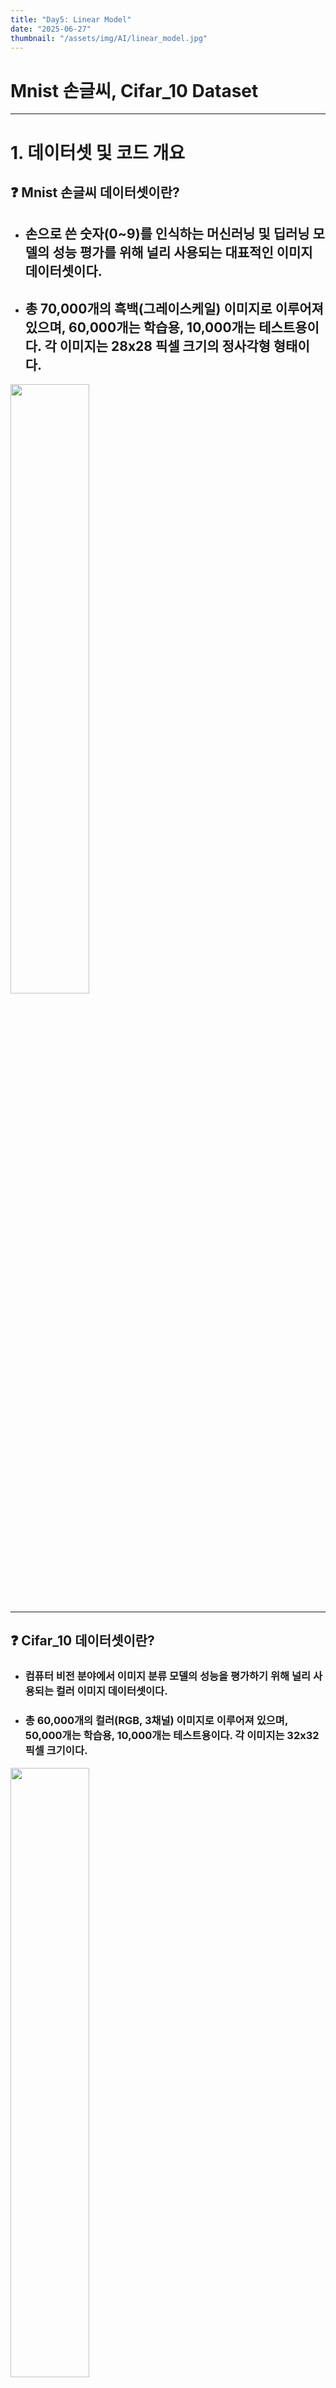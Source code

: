 ```yaml
---
title: "Day5: Linear Model"
date: "2025-06-27"
thumbnail: "/assets/img/AI/linear_model.jpg"
---
```


# Mnist 손글씨, Cifar_10 Dataset

---

# 1. 데이터셋 및 코드 개요

## ❓ Mnist 손글씨 데이터셋이란?
 - ## 손으로 쓴 숫자(0~9)를 인식하는 머신러닝 및 딥러닝 모델의 성능 평가를 위해 널리 사용되는 대표적인 이미지 데이터셋이다.

 - ## 총 70,000개의 흑백(그레이스케일) 이미지로 이루어져 있으며, 60,000개는 학습용, 10,000개는 테스트용이다. 각 이미지는 28x28 픽셀 크기의 정사각형 형태이다.

 <img src="/assets/img/AI/mnist_data.png" style="width:50%; height:50%; object-fit:contain;">

---

## ❓ Cifar_10 데이터셋이란?
 - ### 컴퓨터 비전 분야에서 이미지 분류 모델의 성능을 평가하기 위해 널리 사용되는 컬러 이미지 데이터셋이다.

 - ### 총 60,000개의 컬러(RGB, 3채널) 이미지로 이루어져 있으며, 50,000개는 학습용, 10,000개는 테스트용이다. 각 이미지는 32x32 픽셀 크기이다.

<img src="/assets/img/AI/cifar10_data.png" style="width:50%; height:50%; object-fit:contain;">

# 2. 데이터 전처리 및 모델 구조

## Mnist 손글씨 데이터셋

- ### 데이터: (60000, 28, 28) 크기의 흑백 이미지, 라벨(0~9)
- ### 전처리: 이미지를 1차원(784)으로 변환 후 0~1 정규화

- ### 모델:
    입력: Dense(3072)
    출력층: Dense(10, softmax) (은닉층 없음)
    손실함수: sparse_categorical_crossentropy
    최적화: SGD
    평가: 정확도(acc)

```py
# Mnist 데이터 전처리
train_x1 = train_x.reshape(60000, -1)   # 1차원 배열
test_x1 = test_x.reshape(10000, -1)     # 1차원 배열 

train_x2 = train_x1/255
test_x2 = test_x1/255

print(train_x2.shape)   # (60000, 784)
print(test_x2.shape)    # (10000, 784)

md = Sequential()
md.add(Dense(10, activation = 'softmax', input_shape = (28*28,)))

md.summary()

md.compile(loss='sparse_categorical_crossentropy', optimizer = 'sgd', metrics=['acc'])
hist = md.fit(train_x2, train_y, epochs = 30, batch_size = 64, validation_split = 0.2)
```

## Cifar_10 데이터셋

- ### 데이터: (50000, 32, 32, 3) 크기의 컬러 이미지, 라벨(0~9)
- ### 전처리: 이미지를 1차원(3072)으로 변환 후 0~1 정규화

- ### 모델:
    입력: Dense(3072)
    출력층: Dense(10, softmax) (은닉층 없음)
    손실함수: sparse_categorical_crossentropy
    최적화: SGD
    평가: 정확도(acc)

```py
# Cifar_10 데이터 전처리
train_x1 = train_x.reshape(50000, -1)   # 1차원 배열
test_x1 = test_x.reshape(10000, -1)     # 1차원 배열 

train_x2 = train_x1/255
test_x2 = test_x1/255

print(train_x2.shape)   #(50000, 3072)
print(test_x2.shape)    #(10000, 3072)

md = Sequential()
md.add(Dense(10, activation = 'softmax', input_shape = (32*32*3,)))

md.summary()

md.compile(loss='sparse_categorical_crossentropy', optimizer = 'sgd', metrics=['acc'])
hist = md.fit(train_x2, train_y, epochs = 30, batch_size = 128, validation_split = 0.2)
```

# 3. 코드 실행 및 결과 시각화

## Mnist 손글씨 데이터셋 

 <img src="/assets/img/AI/mnist_acc.png" style="width:50%; height:50%; object-fit:contain;">

 <img src="/assets/img/AI/mnist_loss.png" style="width:50%; height:50%; object-fit:contain;">


## Cifar_10 데이터셋

 <img src="/assets/img/AI/cifar10_acc.png" style="width:50%; height:50%; object-fit:contain;">

 <img src="/assets/img/AI/cifar10_loss.png" style="width:50%; height:50%; object-fit:contain;">
 

# 4. 두 코드의 주요 차이점

| 항목         | MNIST 코드                      | CIFAR-10 코드                  |
|--------------|--------------------------------|-------------------------------|
| 데이터 타입  | 흑백(1채널), 28x28              | 컬러(3채널), 32x32            |
| 입력 차원    | 784                             | 3072                          |
| 모델 구조    | 은닉층 ❌                      | 은닉층 ❌                   |
| 난이도       | 상대적으로 쉬움                 | 상대적으로 어려움             |
| 분류 대상    | 손글씨 숫자(0~9)                | 10가지 사물                   |
| 성능 기대치  | 높은 정확도 달성 용이           | 단순 모델로는 낮은 정확도     |

- ### 데이터 복잡성: CIFAR-10은 색상, 배경, 형태가 다양해 단순 신경망으로는 분류가 어렵고, MNIST는 단순한 흑백 숫자 이미지라 기본 신경망도 높은 성능을 보임.

--- 

# 5. CIFAR-10 정확도 향상을 위한 하이퍼파라미터 조정 방법
### 1. 은닉층 추가 및 크기 조정: Dense 레이어(은닉층)를 추가하고, 노드 수를 늘리면 더 복잡한 패턴을 학습
- ### 은닉층이 없는 구조에 Dense(100, activation='softmax')로 하면 100개의 클래스에 대한 확률을 내놓기 때문에, 10개 클래스 분류 문제에서는 올바른 결과 ❌

### 2. 활성화 함수 변경: 은닉층에 relu 등 비선형 활성화 함수를 적용해 모델 표현력을 높일 수 있다.

### 3. 배치 사이즈(batch size) 변경: 작은 배치는 더 빠른 업데이트, 큰 배치는 더 안정적인 학습을 유도

### 4. 에포크 수 조정: 더 오래 학습시키면 성능이 오를 수 있으나, 과적합에 주의
- ### 과적합은 모델이 학습 데이터의 노이즈나 세부적인 패턴까지 지나치게 학습하여, 새로운 데이터(테스트 데이터)에 대한 일반화 성능이 떨어지는 현상.
- ### 과적합된 모델은 학습 데이터에서는 높은 정확도를 보이지만, 테스트 데이터에서는 성능이 급격히 떨어진다.

### ❗과적합 방지법
- ### 조기 종료(Early Stopping): 검증 데이터의 성능이 더 이상 개선되지 않으면 학습 중단.
- ### 정규화(Regularization): L1, L2 정규화, 드롭아웃(Dropout) 등을 사용해 모델 복잡도 제어.
- ### 데이터 증강(Data Augmentation): 학습 데이터를 인위적으로 늘려 모델이 더 일반화되도록 한다.
- ### 적절한 에포크 수 설정: 검증 성능이 최고일 때 학습을 멈추는 것이 이상적이다.

# 6. 결론
### 정확도가 너무 낮은 것은 모델 구조의 한계 때문이다. 하이퍼파라미터 조정만으로는 근본적인 해결이 어렵다. 은닉층을 추가하거나 CNN을 사용하는 것이 좋을 것 같다.


